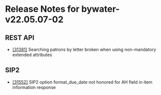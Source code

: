 
# Release Notes for bywater-v22.05.07-02

## REST API

- [[31381]](http://bugs.koha-community.org/bugzilla3/show_bug.cgi?id=31381) Searching patrons by letter broken when using non-mandatory extended attributes

## SIP2

- [[31552]](http://bugs.koha-community.org/bugzilla3/show_bug.cgi?id=31552) SIP2 option format_due_date not honored for AH field in item information response


